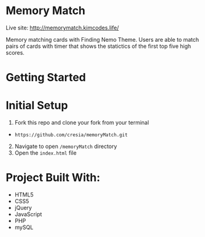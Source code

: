 # Memory Match

Live site: http://memorymatch.kimcodes.life/

Memory matching cards with Finding Nemo Theme. Users are able to match pairs of cards with timer that shows the statictics of the first top five high scores. 

# Getting Started

# Initial Setup
1. Fork this repo and clone your fork from your terminal
  - `https://github.com/cresia/memoryMatch.git`
2. Navigate to open `/memoryMatch` directory
3. Open the `index.html` file

# Project Built With:
  - HTML5
  - CSS5
  - jQuery
  - JavaScript
  - PHP
  - mySQL
  




